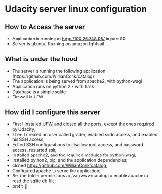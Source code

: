 # Udacity server linux configuration

## How to Access the server

- Application is running at http://100.26.248.95/ in port 80.
- Server is ubuntu, Running on amazon lightsail

## What is under the hood

- The server is running the following application (https://github.com/WillianConk/catalog)
- The application is being served from apache2, with python-wsgi
- Application runs on python 2.7 with flask
- Database is a simple sqlite
- Firewall is UFW 

## How did I configure this server

- First I installed UFW, and closed all the ports, except the ones required by Udacity;
- Then I created an user called grader, enabled sudo access, and enabled his SSH access;
- Edited SSH configurations to disallow root access, and password access, restarted ssh;
- Installed apache2, and the required modules for python-wsgi;
- Installed python2, pip, and the application dependencies;
- cloned https://github.com/WillianConk/catalog;
- Configured apache to serve the application;
- Set the folder permissions at /var/www/catalog to enable apache to read the sqlite db file;
- profit 🚀
